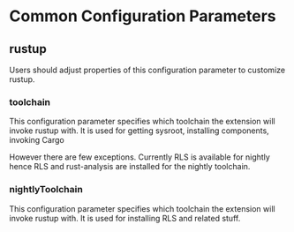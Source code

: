 # Common Configuration Parameters

## rustup

Users should adjust properties of this configuration parameter to customize rustup.

### toolchain

This configuration parameter specifies which toolchain the extension will invoke rustup with.
It is used for getting sysroot, installing components, invoking Cargo

However there are few exceptions. Currently RLS is available for nightly hence RLS and rust-analysis are installed for the nightly toolchain.

### nightlyToolchain

This configuration parameter specifies which toolchain the extension will invoke rustup with.
It is used for installing RLS and related stuff.

